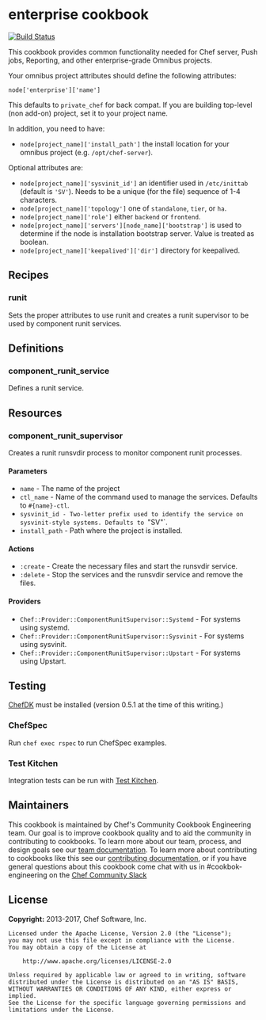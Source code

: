 enterprise cookbook
===================

[![Build Status](https://travis-ci.org/chef-cookbooks/enterprise-chef-common.svg?branch=master)](http://travis-ci.org/chef-cookbooks/enterprise-chef-common)

This cookbook provides common functionality needed for Chef server,
Push jobs, Reporting, and other enterprise-grade Omnibus projects.

Your omnibus project attributes should define the following attributes:

    node['enterprise']['name']

This defaults to `private_chef` for back compat. If you are building
top-level (non add-on) project, set it to your project name.

In addition, you need to have:

* `node[project_name]['install_path']` the install location for your
  omnibus project (e.g. `/opt/chef-server`).

Optional attributes are:

* `node[project_name]['sysvinit_id']` an identifier used in
    `/etc/inittab` (default is `'SV'`). Needs to be a unique (for the
    file) sequence of 1-4 characters.
* `node[project_name]['topology']` one of `standalone`, `tier`, or `ha`.
* `node[project_name]['role']` either `backend` or `frontend`.
* `node[project_name]['servers'][node_name]['bootstrap']` is used to
  determine if the node is installation bootstrap server. Value is
  treated as boolean.
* `node[project_name]['keepalived']['dir']` directory for keepalived.

## Recipes

### runit

Sets the proper attributes to use runit and creates a runit supervisor to be
used by component runit services.

## Definitions

### component_runit_service

Defines a runit service.

## Resources

### component_runit_supervisor

Creates a runit runsvdir process to monitor component runit processes.

#### Parameters

* `name` - The name of the project
* `ctl_name` - Name of the command used to manage the services. Defaults to
  `#{name}-ctl`.
* `sysvinit_id - Two-letter prefix used to identify the service on
  sysvinit-style systems. Defaults to `"SV"`.
* `install_path` - Path where the project is installed.

#### Actions

* `:create` - Create the necessary files and start the runsvdir service.
* `:delete` - Stop the services and the runsvdir service and remove the files.

#### Providers

* `Chef::Provider::ComponentRunitSupervisor::Systemd` - For systems using systemd.
* `Chef::Provider::ComponentRunitSupervisor::Sysvinit` - For systems using sysvinit.
* `Chef::Provider::ComponentRunitSupervisor::Upstart` - For systems using Upstart.

## Testing

[ChefDK](http://downloads.chef.io/chef-dk/) must be installed (version 0.5.1 at
the time of this writing.)

### ChefSpec

Run `chef exec rspec` to run ChefSpec examples.

### Test Kitchen

Integration tests can be run with [Test Kitchen](http://kitchen.ci/).

## Maintainers

This cookbook is maintained by Chef's Community Cookbook Engineering team. Our goal is to improve cookbook quality and to aid the community in contributing to cookbooks. To learn more about our team, process, and design goals see our [team documentation](https://github.com/chef-cookbooks/community_cookbook_documentation/blob/master/COOKBOOK_TEAM.MD). To learn more about contributing to cookbooks like this see our [contributing documentation](https://github.com/chef-cookbooks/community_cookbook_documentation/blob/master/CONTRIBUTING.MD), or if you have general questions about this cookbook come chat with us in #cookbok-engineering on the [Chef Community Slack](http://community-slack.chef.io/)

## License


**Copyright:** 2013-2017, Chef Software, Inc.

```
Licensed under the Apache License, Version 2.0 (the "License");
you may not use this file except in compliance with the License.
You may obtain a copy of the License at

    http://www.apache.org/licenses/LICENSE-2.0

Unless required by applicable law or agreed to in writing, software
distributed under the License is distributed on an "AS IS" BASIS,
WITHOUT WARRANTIES OR CONDITIONS OF ANY KIND, either express or implied.
See the License for the specific language governing permissions and
limitations under the License.
```
